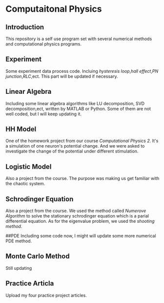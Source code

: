 # Computaitonal Physics

## Introduction
This repository is a self use program set with several numerical methods and computational physics programs. 

## Experiment
Some experiment data process code. Incluing *hysteresis loop*,*hall effect*,*PN junction*,*RLC*,ect. This part will be updated if necessary.

## Linear Algebra
Including some linear algebra algorithms like LU decomposition, SVD decomposition,ect, written by MATLAB or Python. Some of them are not well coded, but I will keep updating it. 

## HH Model

One of the homework project from our course *Computational Physics 2*. It's a simulation of one neuron's potential change. And we were asked to investigate the change of the potential under different stimulation.  

## Logistic Model
Also a project from the course. The purpose was making us get familiar with the chaotic system.

## Schrodinger Equation
Also a project from the course. We used the method called *Numerove Algorithm* to solve the stationary schrodinger equation which is a parial differential equation. As for the eigenvalue problem, we used the *shooting method*.

##PDE
Including some code now, I might will update some more numerical PDE method. 

## Monte Carlo Method
Still updating

## Practice Articla
Upload my four practice project articles. 

 


